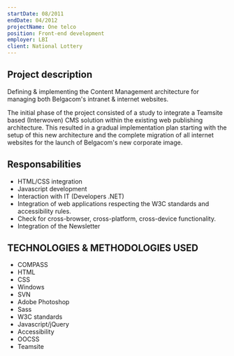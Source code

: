 ```yaml
---
startDate: 08/2011
endDate: 04/2012
projectName: One telco
position: Front-end development
employer: LBI
client: National Lottery
---
```


## Project description

Defining & implementing the Content Management architecture for managing both Belgacom's intranet & internet websites.

The initial phase of the project consisted of a study to integrate a Teamsite based (Interwoven) CMS solution within the existing web publishing architecture. This resulted in a gradual implementation plan starting with the setup of this new architecture and the complete migration of all internet websites for the launch of Belgacom's new corporate image.

## Responsabilities

- HTML/CSS integration
- Javascript development
- Interaction with IT (Developers .NET)
- Integration of web applications respecting the W3C standards and accessibility rules.
- Check for cross-browser, cross-platform, cross-device functionality.
- Integration of the Newsletter


## TECHNOLOGIES & METHODOLOGIES USED 

-  COMPASS
-  HTML
-  CSS
-  Windows
-  SVN
-  Adobe Photoshop
-  Sass
-  W3C standards
-  Javascript/jQuery
-  Accessibility
-  OOCSS
-  Teamsite
